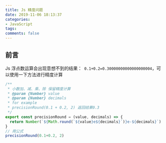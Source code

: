 ```yaml
---
title: Js 精度问题
date: 2019-11-06 18:13:37
categories:
- JavaScript
tags:
comments: false
---
```




## 前言

Js 浮点数运算会出现意想不到的结果：` 0.1+0.2=0.30000000000000000004`，可以使用一下方法进行精度计算

<!-- more -->

```js
/**
 * 小数加、减、乘、除 保留精度计算
 * @param {Number} value
 * @param {Number} decimals
 * for example
 * precisionRound(0.1 + 0.2, 2) 返回结果0.3
 */
export const precisionRound = (value, decimals) => {
  return Number(`${Math.round(`${value}e${decimals}`)}e-${decimals}`)
}
// 用公式
precisionRound(0.1+0.2, 2)
```